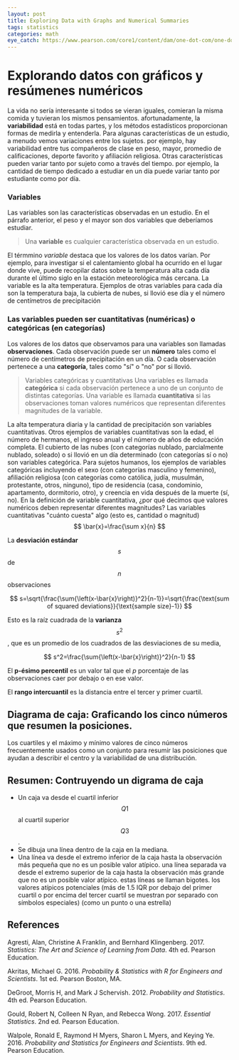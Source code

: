 ```yaml
---
layout: post
title: Exploring Data with Graphs and Numerical Summaries
tags: statistics
categories: math
eye_catch: https://www.pearson.com/core1/content/dam/one-dot-com/one-dot-com/netherlands/Higher-Education/The%20art%20and%20Science%20of%20Learning%20from%20data.jpg/_jcr_content/renditions/cq5dam.web.1600.9600.jpeg
---
```


# Explorando datos con gráficos y resúmenes numéricos

La vida no sería interesante si todos se vieran iguales, comieran la misma comida y tuvieran los mismos pensamientos. afortunadamente, la **variabilidad** está en todas partes, y los métodos estadísticos proporcionan formas de medirla y entenderla. Para algunas características de un estudio, a menudo vemos variaciones entre los sujetos. por ejemplo, hay variabilidad entre tus compañeros de clase en peso, mayor, promedio de calificaciones, deporte favorito y afiliación religiosa. Otras características pueden variar tanto por sujeto como a través del tiempo. por ejemplo, la cantidad de tiempo dedicado a estudiar en un día puede variar tanto por estudiante como por día.

### Variables

Las variables son las características observadas en un estudio. En el párrafo anterior, el peso y el mayor son dos variables que deberíamos estudiar.
> Una **variable** es cualquier característica observada en un estudio.

El térmmino *variable* destaca que los valores de los datos varían. Por ejemplo, para investigar si el calentamiento global ha ocurrido en el lugar donde vive, puede recopilar datos sobre la temperatura alta cada día durante el último siglo en la estación meteorológica más cercana. La variable es la alta temperatura. Ejemplos de otras variables para cada día son la temperatura baja, la cubierta de nubes, si llovió ese día y el número de centímetros de precipitación

### Las variables pueden ser cuantitativas (numéricas) o categóricas (en categorías)

Los valores de los datos que observamos para una variables son llamadas **observaciones**. Cada observación puede ser un **número** tales como el número de centímetros de precipitación en un día. O cada observación pertenece a una **categoría**, tales como "sí" o "no" por si llovió.

> Variables categóricas y cuantitativas
> Una variables es llamada **categórica** si cada observación pertenece a uno de un conjunto de distintas categorías.
> Una variable es llamada **cuantitativa** si las observaciones toman valores numéricos que representan diferentes magnitudes de la variable.

La alta temperatura diaria y la cantidad de precipitación son variables cuantitativas. Otros ejemplos de variables cuantitativas son la edad, el número de hermanos, el ingreso anual y el número de años de educación completa. El cubierto de las nubes (con categorías nublado, parcialmente nublado, soleado) o si llovió en un día determinado (con categorías sí o no) son variables categórica. Para sujetos humanos, los ejemplos de variables categóricas incluyendo el sexo (con categorías masculino y femenino), afiliación religiosa (con categorías como católica, judía, musulmán, protestante, otros, ninguno), tipo de residencia (casa, condominio, apartamento, dormitorio, otro), y creencia en vida después de la muerte (sí, no).
En la definición de variable cuantitativa, ¿por qué decimos que valores numéricos deben representar diferentes magnitudes? Las variables cuantitativas "cuánto cuesta" algo (esto es, cantidad o magnitud)
$$
\bar{x}=\frac{\sum x}{n}
$$


La **desviación estándar** $$s$$ de $$n$$ observaciones

$$
s=\sqrt{\frac{\sum{\left(x-\bar{x}\right)}^2}{n-1}}=\sqrt{\frac{\text{sum of squared deviations}}{\text{sample size}-1}}
$$

Esto es la raíz cuadrada de la **varianza** $$s^2$$, que es un promedio de los cuadrados de las desviaciones de su media,

$$
s^2=\frac{\sum{\left(x-\bar{x}\right)}^2}{n-1}
$$

El **p-ésimo percentil** es un valor tal que el $p$ porcentaje de las observaciones caer por debajo o en ese valor.


El **rango intercuantil** es la distancia entre el tercer y primer cuartil.


## Diagrama de caja: Graficando los cinco números que resumen la posiciones.

Los cuartiles y el máximo y mínimo valores de cinco números frecuentemente usados como un conjunto para resumir las posiciones que ayudan a describir el centro y la variabilidad de una distribución.


## Resumen: Contruyendo un digrama de caja

* Un caja va desde el cuartil inferior $$Q1$$ al cuartil superior $$Q3$$.
* Se dibuja una línea dentro de la caja en la mediana.
* Una línea va desde el extremo inferior de la caja hasta la observación más pequeña que no es un posible valor atípico. una línea separada va desde el extremo superior de la caja hasta la observación más grande que no es un posible valor atípico. estas líneas se llaman bigotes. los valores atípicos potenciales (más de 1.5 IQR por debajo del primer cuartil o por encima del tercer cuartil se muestran por separado con símbolos especiales) (como un punto o una estrella)

## References

<div id="refs" class="references">
<div id="ref-agresti2017">
<p>Agresti, Alan, Christine A Franklin, and Bernhard Klingenberg. 2017. <em>Statistics: The Art and Science of Learning from Data</em>. 4th ed. Pearson Education.</p>
</div>
<div id="ref-akritas2016">
<p>Akritas, Michael G. 2016. <em>Probability &amp; Statistics with R for Engineers and Scientists</em>. 1st ed. Pearson Boston, MA.</p>
</div>
<div id="ref-degroot2012">
<p>DeGroot, Morris H, and Mark J Schervish. 2012. <em>Probability and Statistics</em>. 4th ed. Pearson Education.</p>
</div>
<div id="ref-gould2017">
<p>Gould, Robert N, Colleen N Ryan, and Rebecca Wong. 2017. <em>Essential Statistics</em>. 2nd ed. Pearson Education.</p>
</div>
<div id="ref-walpole2016">
<p>Walpole, Ronald E, Raymond H Myers, Sharon L Myers, and Keying Ye. 2016. <em>Probability and Statistics for Engineers and Scientists</em>. 9th ed. Pearson Education.</p>
</div>
</div>